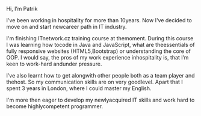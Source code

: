 Hi, I’m Patrik 

I've been working in hospitality for more than 10years. Now I've decided to move on and start newcareer path in IT industry.

I'm finishing ITnetwork.cz training course at themoment. During this course I was learning how tocode in Java and JavaScript, what are theessentials of fully responsive websites (HTML5,Bootstrap) or understanding the core of OOP.
I would say, the pros of my work experience inhospitality is, that I’m keen to work-hard andunder pressure.

I’ve also learnt how to get alongwith other people both as a team player and thehost. So my communication skills are on very goodlevel. Apart that I spent 3 years in London, where
I could master my English.

I'm more then eager to develop my newlyacquired IT skills and work hard to become highlycompetent programmer.


